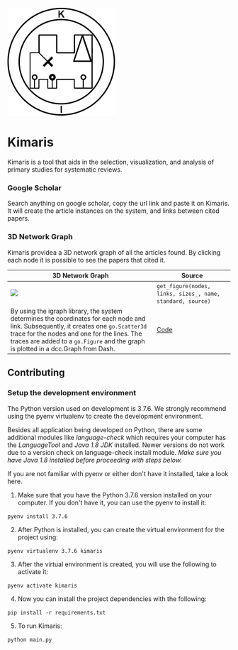 ![Kimaris Logo](https://github.com/felipeboffnunes/Kimaris/blob/master/images/logo.png?raw=true)
# Kimaris

Kimaris is a tool that aids in the selection, visualization, and analysis of primary studies for systematic reviews.

<h3>Google Scholar</h3>
Search anything on google scholar, copy the url link and paste it on Kimaris. It will create the article instances on the system, and links between cited papers.

<h3>3D Network Graph</h3>
Kimaris providea a 3D network graph of all the articles found. By clicking each node it is possible to see the papers that cited it. 

3D Network Graph| Source 
--|--
![](https://github.com/felipeboffnunes/Kimaris/blob/master/images/graph3d.gif?raw=true) | ```get_figure(nodes, links, sizes_, name, standard, source)``` 
By using the igraph library, the system determines the coordinates for each node and link. Subsequently, it creates one ```go.Scatter3d``` trace for the nodes and one for the lines. The traces are added to a ```go.Figure``` and the graph is plotted in a dcc.Graph from Dash. | [Code](https://github.com/felipeboffnunes/Kimaris/blob/master/system/components/data/graph.py)

## Contributing ##

### Setup the development environment ###

The Python version used on development is 3.7.6. We strongly recommend using the pyenv virtualenv to create the development environment.

Besides all application being developed on Python, there are some additional modules like *language-check* which requires your computer has the *LanguageTool* and *Java 1.8 JDK* installed. Newer versions do not work due to a version check on language-check install module. *Make sure you have Java 1.8 installed before proceeding with steps below.*


If you are not familiar with pyenv or either don't have it installed, take a look here.

1. Make sure that you have the Python 3.7.6 version installed on your computer. If you don't have it, you can use the pyenv to install it:

```
pyenv install 3.7.6
```

2. After Python is installed, you can create the virtual environment for the project using:

```
pyenv virtualenv 3.7.6 kimaris
```

3. After the virtual environment is created, you will use the following to activate it:

```
pyenv activate kimaris
```

4. Now you can install the project dependencies with the following:

```
pip install -r requirements.txt
```

5. To run Kimaris:

```
python main.py
```

